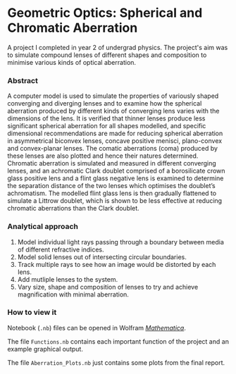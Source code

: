 # Geometric Optics: Spherical and Chromatic Aberration

A project I completed in year 2 of undergrad physics. The project's aim was to simulate compound lenses of different shapes and composition to minimise various kinds of optical aberration.

### Abstract
A computer model is used to simulate the properties of variously shaped converging and diverging lenses and to examine how the spherical aberration produced by different kinds of converging lens varies with the dimensions of the lens. It is verified that thinner lenses produce less significant spherical aberration for all shapes modelled, and specific dimensional recommendations are made for reducing spherical aberration in asymmetrical biconvex lenses, concave positive menisci, plano-convex and convex-planar lenses. The comatic aberrations (coma) produced by these lenses are also plotted and hence their natures determined. Chromatic aberration is simulated and measured in different converging lenses, and an achromatic Clark doublet comprised of a borosilicate crown glass positive lens and a flint glass negative lens is examined to determine the separation distance of the two lenses which optimises the doublet’s achromatism. The modelled flint glass lens is then gradually flattened to simulate a Littrow doublet, which is shown to be less effective at reducing chromatic aberrations than the Clark doublet.

### Analytical approach
1. Model individual light rays passing through a boundary between media of different refractive indices.
2. Model solid lenses out of intersecting circular boundaries.
3. Track multiple rays to see how an image would be distorted by each lens.
4. Add mutliple lenses to the system.
5. Vary size, shape and composition of lenses to try and achieve magnification with minimal aberration.

### How to view it
Notebook (`.nb`) files can be opened in Wolfram [*Mathematica*](https://www.wolfram.com/mathematica).

The file `Functions.nb` contains each important function of the project and an example graphical output.

The file `Aberration_Plots.nb` just contains some plots from the final report.

